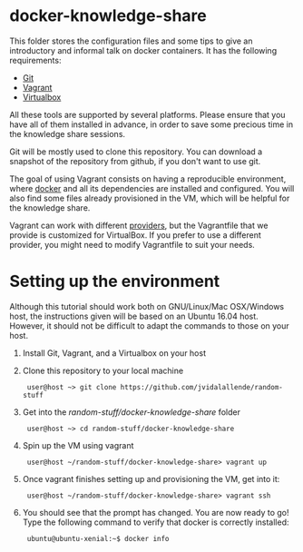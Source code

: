 # docker-knowledge-share

This folder stores the configuration files and some tips to give an
introductory and informal talk on docker containers. It has the following
requirements:

 - [Git](https://git-scm.com/downloads)
 - [Vagrant](https://www.vagrantup.com/downloads.html)
 - [Virtualbox](https://www.virtualbox.org/wiki/Downloads)

All these tools are supported by several platforms. Please ensure that you have
all of them installed in advance, in order to save some precious time in the
knowledge share sessions.

Git will be mostly used to clone this repository. You can download a snapshot of
the repository from github, if you don't want to use git.

The goal of using Vagrant consists on having a reproducible environment, where
[docker](https://www.docker.com/) and all its dependencies are installed and
configured. You will also find some files already provisioned in the VM, which
will be helpful for the knowledge share.

Vagrant can work with different [providers](https://www.vagrantup.com/docs/providers/),
but the Vagrantfile that we provide is customized for VirtualBox. If you prefer
to use a different provider, you might need to  modify Vagrantfile to suit your
needs.

# Setting up the environment

Although this tutorial should work both on GNU/Linux/Mac OSX/Windows host, the
instructions given will be based on an Ubuntu 16.04 host. However, it should
not be difficult to adapt the commands to those on your host.

1. Install Git, Vagrant, and a Virtualbox on your host

2. Clone this repository to your local machine

        user@host ~> git clone https://github.com/jvidalallende/random-stuff

3. Get into the *random-stuff/docker-knowledge-share* folder
 
        user@host ~> cd random-stuff/docker-knowledge-share

4. Spin up the VM using vagrant

        user@host ~/random-stuff/docker-knowledge-share> vagrant up

5. Once vagrant finishes setting up and provisioning the VM, get into it:

        user@host ~/random-stuff/docker-knowledge-share> vagrant ssh

6. You should see that the prompt has changed. You are now ready to go! Type 
 the following command to verify that docker is correctly installed:

        ubuntu@ubuntu-xenial:~$ docker info
